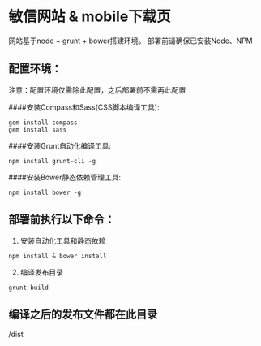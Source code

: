 # 敏信网站 & mobile下载页

网站基于node + grunt + bower搭建环境。
部署前请确保已安装Node、NPM

## 配置环境：
注意：配置环境仅需除此配置，之后部署前不需再此配置

####安装Compass和Sass(CSS脚本编译工具):
```
gem install compass
gem install sass
```

####安装Grunt自动化编译工具:
```
npm install grunt-cli -g
```

####安装Bower静态依赖管理工具:
```
npm install bower -g
```

部署前执行以下命令：
------
1. 安装自动化工具和静态依赖
```
npm install & bower install
```
2. 编译发布目录
```
grunt build
```

编译之后的发布文件都在此目录
------
/dist